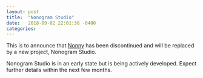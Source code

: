```yaml
---
layout: post
title:  "Nonogram Studio"
date:   2018-09-02 22:01:38 -0400
categories:
---
```

This is to announce that [Nonny](/projects/nonny/) has been
discontinued and will be replaced by a new project, Nonogram Studio.

Nonogram Studio is in an early state but is being actively
developed. Expect further details within the next few months.
